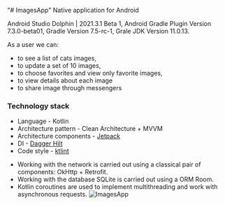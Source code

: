 "# ImagesApp" 
Native application for Android

Android Studio Dolphin | 2021.3.1 Beta 1,
Android Gradle Plugin Version 7.3.0-beta01,
Gradle Version 7.5-rc-1,
Grale JDK Version 11.0.13.

As a user we can:
* to see a list of cats images,
* to update a set of 10 images,
* to choose favorites and view only favorite images,
* to view details about each image 
* to share image through messengers

### Technology stack

* Language - Kotlin
* Architecture pattern - Clean Architecture + MVVM
* Architecture components - [Jetpack](https://developer.android.com/jetpack/)
* DI - [Dagger Hilt](https://dagger.dev/hilt/)
* Code style - [ktlint](https://ktlint.github.io/)

- Working with the network is carried out using a classical pair of components: OkHttp + Retrofit.
- Working with the database SQLite is carried out using a ORM Room.
- Kotlin coroutines are used to implement multithreading and work with asynchronous requests.
![ImagesApp](https://user-images.githubusercontent.com/77635711/169166732-6c832076-90dd-4973-9136-e5d2d447706a.jpg)

